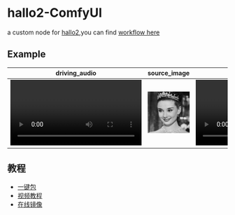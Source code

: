 # hallo2-ComfyUI
a custom node for [hallo2](https://github.com/fudan-generative-vision/hallo2),you can find [workflow here](./doc/)

## Example
|driving_audio|source_image|out_video|
|--|--|--|
|<video src="https://github.com/user-attachments/assets/a237ab33-f51a-4ce0-9036-f8b29161c40d"/>|![](./doc/3.jpg)|<video src="https://github.com/user-attachments/assets/44eb6fff-66cf-4859-a1cf-12efa4a4b5c0"/>|

## 教程
- [一键包](https://b23.tv/nCzSoCe)
- [视频教程](https://www.bilibili.com/video/BV1R22gY5EH2/)
- [在线镜像](https://www.xiangongyun.com/image/detail/f19243de-f62b-435e-96fc-ce29acbedd85)
